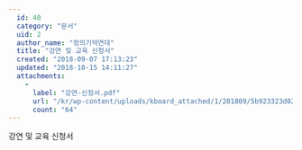 ```yaml
---
  id: 40
  category: "문서"
  uid: 2
  author_name: "정의기억연대"
  title: "강연 및 교육 신청서"
  created: "2018-09-07 17:13:23"
  updated: "2018-10-15 14:11:27"
  attachments: 
    - 
      label: "강연-신청서.pdf"
      url: "/kr/wp-content/uploads/kboard_attached/1/201809/5b923323d02bb3806525.pdf"
      count: "64"
---
```

강연 및 교육 신청서